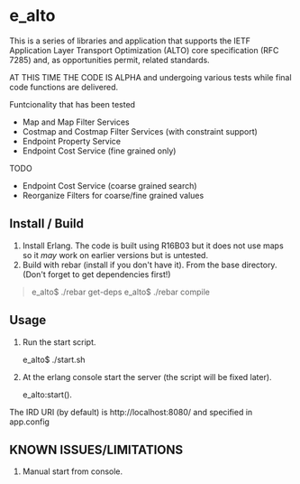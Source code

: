 e_alto
======
This is a series of libraries and application that supports the 
IETF Application Layer Transport Optimization (ALTO) core specification 
(RFC 7285) and, as opportunities permit, related standards.

AT THIS TIME THE CODE IS ALPHA and undergoing various tests while 
final code functions are delivered.

Funtcionality that has been tested
- Map and Map Filter Services
- Costmap and Costmap Filter Services (with constraint support)
- Endpoint Property Service
- Endpoint Cost Service (fine grained only)

TODO
- Endpoint Cost Service (coarse grained search)
- Reorganize Filters for coarse/fine grained values

Install / Build
---------------
1. Install Erlang. The code is built using R16B03 but it does not use maps 
so it *may* work on earlier versions but is untested.
2. Build with rebar (install if you don't have it).  From the base 
directory.  (Don't forget to get dependencies first!)
> e_alto$ ./rebar get-deps
> e_alto$ ./rebar compile

Usage
----- 
1. Run the start script.

	e_alto$ ./start.sh

2. At the erlang console start the server (the script will be fixed 
later).
  
	e_alto:start().

The IRD URI (by default) is http://localhost:8080/ 
and specified in app.config

KNOWN ISSUES/LIMITATIONS
------------------------
1. Manual start from console. 
